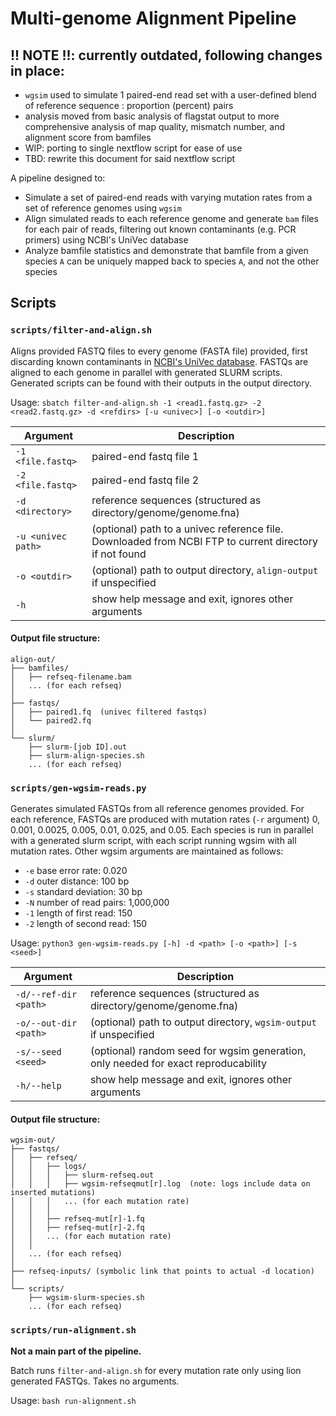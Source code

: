 # Multi-genome Alignment Pipeline

## !! NOTE !!: currently outdated, following changes in place:
- `wgsim` used to simulate 1 paired-end read set with a user-defined blend of reference sequence : proportion (percent) pairs
- analysis moved from basic analysis of flagstat output to more comprehensive analysis of map quality, mismatch number, and alignment score from bamfiles
- WIP: porting to single nextflow script for ease of use
- TBD: rewrite this document for said nextflow script

A pipeline designed to:
- Simulate a set of paired-end reads with varying mutation rates from a set of reference genomes using `wgsim`
- Align simulated reads to each reference genome and generate `bam` files for each pair of reads, filtering out known contaminants (e.g. PCR primers) using NCBI's UniVec database
- Analyze bamfile statistics and demonstrate that bamfile from a given species `A` can be uniquely mapped back to species `A`, and not the other species

## Scripts

### `scripts/filter-and-align.sh`

Aligns provided FASTQ files to every genome (FASTA file) provided, first discarding known contaminants in [NCBI's UniVec database](https://www.ncbi.nlm.nih.gov/tools/vecscreen/univec/). FASTQs are aligned to each genome in parallel with generated SLURM scripts. Generated scripts can be found with their outputs in the output directory.

Usage: `sbatch filter-and-align.sh -1 <read1.fastq.gz> -2 <read2.fastq.gz> -d <refdirs> [-u <univec>] [-o <outdir>]`

| Argument | Description |
|-------------------|-------------------------|
| `-1 <file.fastq>` | paired-end fastq file 1 |
| `-2 <file.fastq>` | paired-end fastq file 2 |
| `-d <directory>` | reference sequences (structured as directory/genome/genome.fna) |
| `-u <univec path>` | (optional) path to a univec reference file. Downloaded from NCBI FTP to current directory if not found |
| `-o <outdir>` | (optional) path to output directory, `align-output` if unspecified |
| `-h` | show help message and exit, ignores other arguments |

#### Output file structure:

```
align-out/
├── bamfiles/
│   ├── refseq-filename.bam
│   ... (for each refseq)
│
├── fastqs/
│   ├── paired1.fq  (univec filtered fastqs)
│   └── paired2.fq
│
└── slurm/
    ├── slurm-[job ID].out
    ├── slurm-align-species.sh
    ... (for each refseq)
```


### `scripts/gen-wgsim-reads.py`

Generates simulated FASTQs from all reference genomes provided. For each reference, FASTQs are produced with mutation rates (`-r` argument) 0, 0.001, 0.0025, 0.005, 0.01, 0.025, and 0.05. Each species is run in parallel with a generated slurm script, with each script running wgsim with all mutation rates. Other wgsim arguments are maintained as follows:
- `-e` base error rate: 0.020
- `-d` outer distance: 100 bp
- `-s` standard deviation: 30 bp
- `-N` number of read pairs: 1,000,000
- `-1` length of first read: 150
- `-2` length of second read: 150

Usage: `python3 gen-wgsim-reads.py [-h] -d <path> [-o <path>] [-s <seed>]`

| Argument | Description |
|-------------------|-------------------------|
| `-d/--ref-dir <path>` | reference sequences (structured as directory/genome/genome.fna) |
| `-o/--out-dir <path>` | (optional) path to output directory, `wgsim-output` if unspecified |
| `-s/--seed <seed>` | (optional) random seed for wgsim generation, only needed for exact reproducability |
| `-h/--help` | show help message and exit, ignores other arguments |

#### Output file structure:

```
wgsim-out/
├── fastqs/
│   ├── refseq/
│   │   ├── logs/
│   │   │   ├── slurm-refseq.out
│   │   │   ├── wgsim-refseqmut[r].log  (note: logs include data on inserted mutations)
│   │   │   ... (for each mutation rate)
│   │   │
│   │   ├── refseq-mut[r]-1.fq
│   │   ├── refseq-mut[r]-2.fq
│   │   ... (for each mutation rate)
│   │
│   ... (for each refseq)
│
├── refseq-inputs/ (symbolic link that points to actual -d location)
│
└── scripts/
    ├── wgsim-slurm-species.sh
    ... (for each refseq)
```

### `scripts/run-alignment.sh`

**Not a main part of the pipeline.** 

Batch runs `filter-and-align.sh` for every mutation rate only using lion generated FASTQs. Takes no arguments.

Usage: `bash run-alignment.sh` 


